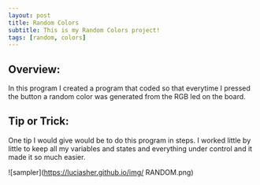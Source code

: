 ```yaml
---
layout: post
title: Random Colors
subtitle: This is my Random Colors project!
tags: [random, colors]
---
```


## Overview:
In this program I created a program that coded so that everytime I pressed the button a random color was generated from the RGB led on the board. 

## Tip or Trick:
One tip I would give would be to do this program in steps. I worked little by little to keep all my variables and states and everything under control and it made it so much easier. 


![sampler](https://luciasher.github.io/img/ RANDOM.png)
